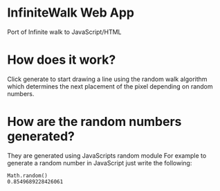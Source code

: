 # InfiniteWalk Web App
Port of Infinite walk to JavaScript/HTML

# How does it work?

Click generate to start drawing a line using the random walk algorithm which determines the next placement of the pixel depending on random numbers.

# How are the random numbers generated?

They are generated using JavaScripts random module
For example to generate a random number in JavaScript just write the following:

```
Math.random()
0.8549689228426061
```
